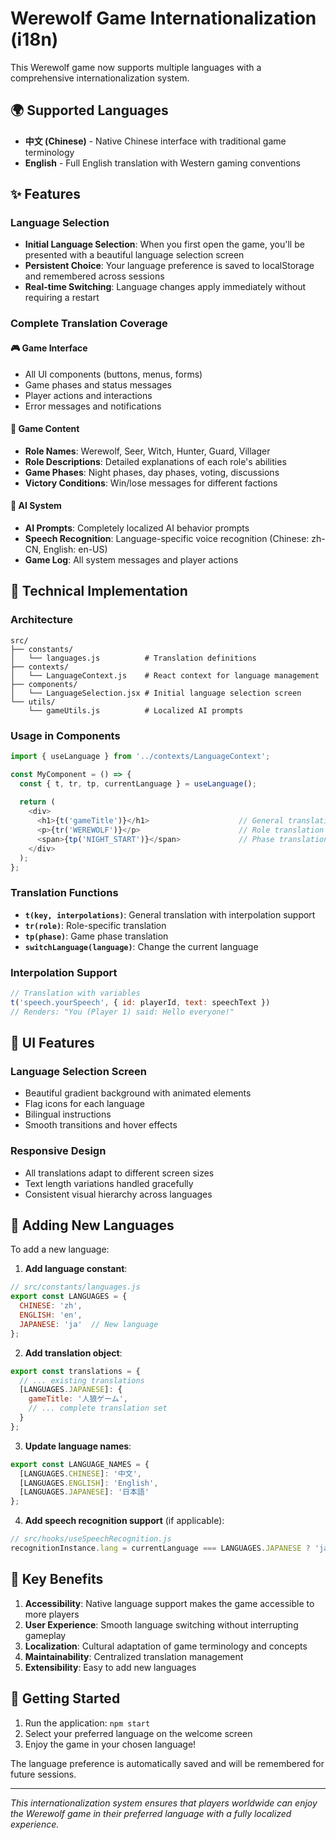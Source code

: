 # Werewolf Game Internationalization (i18n)

This Werewolf game now supports multiple languages with a comprehensive internationalization system.

## 🌍 Supported Languages

- **中文 (Chinese)** - Native Chinese interface with traditional game terminology
- **English** - Full English translation with Western gaming conventions

## ✨ Features

### Language Selection
- **Initial Language Selection**: When you first open the game, you'll be presented with a beautiful language selection screen
- **Persistent Choice**: Your language preference is saved to localStorage and remembered across sessions
- **Real-time Switching**: Language changes apply immediately without requiring a restart

### Complete Translation Coverage

#### 🎮 Game Interface
- All UI components (buttons, menus, forms)
- Game phases and status messages
- Player actions and interactions
- Error messages and notifications

#### 🎯 Game Content
- **Role Names**: Werewolf, Seer, Witch, Hunter, Guard, Villager
- **Role Descriptions**: Detailed explanations of each role's abilities
- **Game Phases**: Night phases, day phases, voting, discussions
- **Victory Conditions**: Win/lose messages for different factions

#### 🤖 AI System
- **AI Prompts**: Completely localized AI behavior prompts
- **Speech Recognition**: Language-specific voice recognition (Chinese: zh-CN, English: en-US)
- **Game Log**: All system messages and player actions

## 🔧 Technical Implementation

### Architecture
```
src/
├── constants/
│   └── languages.js          # Translation definitions
├── contexts/
│   └── LanguageContext.js    # React context for language management
├── components/
│   └── LanguageSelection.jsx # Initial language selection screen
└── utils/
    └── gameUtils.js          # Localized AI prompts
```

### Usage in Components
```javascript
import { useLanguage } from '../contexts/LanguageContext';

const MyComponent = () => {
  const { t, tr, tp, currentLanguage } = useLanguage();
  
  return (
    <div>
      <h1>{t('gameTitle')}</h1>                    // General translation
      <p>{tr('WEREWOLF')}</p>                      // Role translation
      <span>{tp('NIGHT_START')}</span>             // Phase translation
    </div>
  );
};
```

### Translation Functions
- **`t(key, interpolations)`**: General translation with interpolation support
- **`tr(role)`**: Role-specific translation
- **`tp(phase)`**: Game phase translation
- **`switchLanguage(language)`**: Change the current language

### Interpolation Support
```javascript
// Translation with variables
t('speech.yourSpeech', { id: playerId, text: speechText })
// Renders: "You (Player 1) said: Hello everyone!"
```

## 🎨 UI Features

### Language Selection Screen
- Beautiful gradient background with animated elements
- Flag icons for each language
- Bilingual instructions
- Smooth transitions and hover effects

### Responsive Design
- All translations adapt to different screen sizes
- Text length variations handled gracefully
- Consistent visual hierarchy across languages

## 🔄 Adding New Languages

To add a new language:

1. **Add language constant**:
```javascript
// src/constants/languages.js
export const LANGUAGES = {
  CHINESE: 'zh',
  ENGLISH: 'en',
  JAPANESE: 'ja'  // New language
};
```

2. **Add translation object**:
```javascript
export const translations = {
  // ... existing translations
  [LANGUAGES.JAPANESE]: {
    gameTitle: '人狼ゲーム',
    // ... complete translation set
  }
};
```

3. **Update language names**:
```javascript
export const LANGUAGE_NAMES = {
  [LANGUAGES.CHINESE]: '中文',
  [LANGUAGES.ENGLISH]: 'English',
  [LANGUAGES.JAPANESE]: '日本語'
};
```

4. **Add speech recognition support** (if applicable):
```javascript
// src/hooks/useSpeechRecognition.js
recognitionInstance.lang = currentLanguage === LANGUAGES.JAPANESE ? 'ja-JP' : // ...
```

## 🎯 Key Benefits

1. **Accessibility**: Native language support makes the game accessible to more players
2. **User Experience**: Smooth language switching without interrupting gameplay
3. **Localization**: Cultural adaptation of game terminology and concepts
4. **Maintainability**: Centralized translation management
5. **Extensibility**: Easy to add new languages

## 🚀 Getting Started

1. Run the application: `npm start`
2. Select your preferred language on the welcome screen
3. Enjoy the game in your chosen language!

The language preference is automatically saved and will be remembered for future sessions.

---

*This internationalization system ensures that players worldwide can enjoy the Werewolf game in their preferred language with a fully localized experience.* 